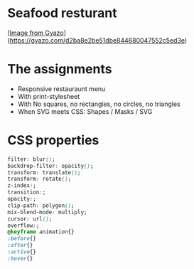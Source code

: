 # Seafood resturant
[[Image from Gyazo](https://i.gyazo.com/d2ba8e2be51dbe844680047552c5ed3e.gif)](https://gyazo.com/d2ba8e2be51dbe844680047552c5ed3e)

# The assignments

* Responsive restauraunt menu
* With print-stylesheet
* With No squares, no rectangles, no circles, no triangles
* When SVG meets CSS: Shapes / Masks / SVG

# CSS properties
``` css
filter: blur();
backdrop-filter: opacity();
transform: translate();
transform: rotate();
z-index:;
transition:;
opacity:;
clip-path: polygon();
mix-blend-mode: multiply;
cursor: url();
overflow:;
@keyframe animation{}
:before{}
:after{}
:active{}
:hover{}
```
